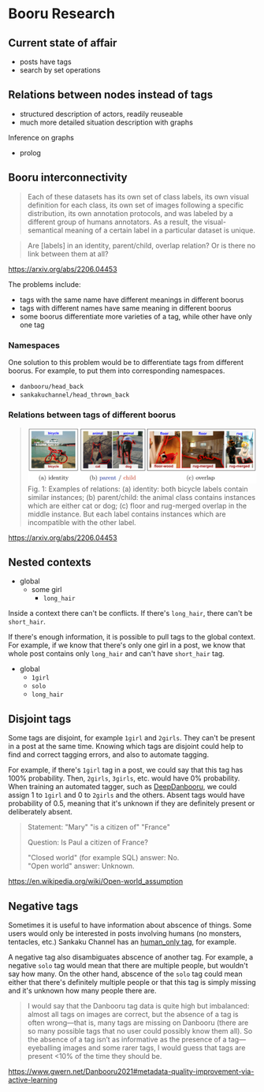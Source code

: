 # Booru Research

## Current state of affair
- posts have tags
- search by set operations

## Relations between nodes instead of tags
- structured description of actors, readily reuseable
- much more detailed situation description with graphs

Inference on graphs
- prolog


## Booru interconnectivity

> Each of these datasets has its own set of class labels, its own visual definition for each class, its own set of images following a specific distribution, its own annotation protocols, and was labeled by a different group of humans annotators. As a result, the visual-semantical meaning of a certain label in a particular dataset is unique.

> Are [labels] in an identity, parent/child, overlap relation? Or is there no link between them at all?

https://arxiv.org/abs/2206.04453

The problems include:

- tags with the same name have different meanings in different boorus
- tags with different names have same meaning in different boorus
- some boorus differentiate more varieties of a tag, while other have only one tag

### Namespaces

One solution to this problem would be to differentiate tags from different boorus. For example, to put them into corresponding namespaces.

- `danbooru/head_back`
- `sankakuchannel/head_thrown_back`


### Relations between tags of different boorus

> ![image](/label-relations.png)
> Fig. 1: Examples of relations: (a) identity: both bicycle labels contain similar instances; (b) parent/child: the animal class contains instances which are either cat or dog; (c) floor and rug-merged overlap in the middle instance. But each label contains instances which are incompatible with the other label.

https://arxiv.org/abs/2206.04453



## Nested contexts

- global
  - some girl
    - `long_hair`

Inside a context there can't be conflicts. If there's `long_hair`, there can't be `short_hair`.

If there's enough information, it is possible to pull tags to the global context. For example, if we know that there's only one girl in a post, we know that whole post contains only `long_hair` and can't have `short_hair` tag.

- global
  - `1girl`
  - `solo`
  - `long_hair`


## Disjoint tags

Some tags are disjoint, for example `1girl` and `2girls`. They can't be present in a post at the same time. Knowing which tags are disjoint could help to find and correct tagging errors, and also to automate tagging.

For example, if there's `1girl` tag in a post, we could say that this tag has 100% probability. Then, `2girls`, `3girls`, etc. would have 0% probability. When training an automated tagger, such as [DeepDanbooru](https://github.com/KichangKim/DeepDanbooru), we could assign 1 to `1girl` and 0 to `2girls` and the others. Absent tags would have probability of 0.5, meaning that it's unknown if they are definitely present or deliberately absent.


> Statement: "Mary" "is a citizen of" "France"
>
> Question: Is Paul a citizen of France?
>
> "Closed world" (for example SQL) answer: No.  
> "Open world" answer: Unknown.

https://en.wikipedia.org/wiki/Open-world_assumption


## Negative tags

Sometimes it is useful to have information about abscence of things. Some users would only be interested in posts involving humans (no monsters, tentacles, etc.) Sankaku Channel has an [human_only tag](https://chan.sankakucomplex.com/?tags=human_only&commit=Search), for example.

A negative tag also disambiguates abscence of another tag. For example, a negative `solo` tag would mean that there are multiple people, but wouldn't say how many. On the other hand, abscence of the `solo` tag could mean either that there's definitely multiple people or that this tag is simply missing and it's unknown how many people there are.

> I would say that the Danbooru tag data is quite high but imbalanced: almost all tags on images are correct, but the absence of a tag is often wrong—that is, many tags are missing on Danbooru (there are so many possible tags that no user could possibly know them all). So the absence of a tag isn’t as informative as the presence of a tag—eyeballing images and some rarer tags, I would guess that tags are present <10% of the time they should be.

https://www.gwern.net/Danbooru2021#metadata-quality-improvement-via-active-learning
